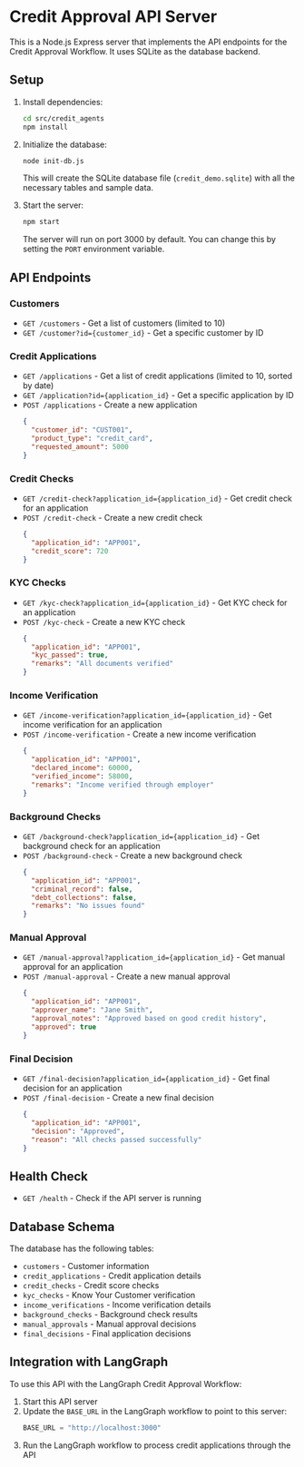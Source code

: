 # Credit Approval API Server

This is a Node.js Express server that implements the API endpoints for the Credit Approval Workflow. It uses SQLite as the database backend.

## Setup

1. Install dependencies:
   ```bash
   cd src/credit_agents
   npm install
   ```

2. Initialize the database:
   ```bash
   node init-db.js
   ```
   This will create the SQLite database file (`credit_demo.sqlite`) with all the necessary tables and sample data.

3. Start the server:
   ```bash
   npm start
   ```
   The server will run on port 3000 by default. You can change this by setting the `PORT` environment variable.

## API Endpoints

### Customers
- `GET /customers` - Get a list of customers (limited to 10)
- `GET /customer?id={customer_id}` - Get a specific customer by ID

### Credit Applications
- `GET /applications` - Get a list of credit applications (limited to 10, sorted by date)
- `GET /application?id={application_id}` - Get a specific application by ID
- `POST /applications` - Create a new application
  ```json
  {
    "customer_id": "CUST001",
    "product_type": "credit_card",
    "requested_amount": 5000
  }
  ```

### Credit Checks
- `GET /credit-check?application_id={application_id}` - Get credit check for an application
- `POST /credit-check` - Create a new credit check
  ```json
  {
    "application_id": "APP001",
    "credit_score": 720
  }
  ```

### KYC Checks
- `GET /kyc-check?application_id={application_id}` - Get KYC check for an application
- `POST /kyc-check` - Create a new KYC check
  ```json
  {
    "application_id": "APP001",
    "kyc_passed": true,
    "remarks": "All documents verified"
  }
  ```

### Income Verification
- `GET /income-verification?application_id={application_id}` - Get income verification for an application
- `POST /income-verification` - Create a new income verification
  ```json
  {
    "application_id": "APP001",
    "declared_income": 60000,
    "verified_income": 58000,
    "remarks": "Income verified through employer"
  }
  ```

### Background Checks
- `GET /background-check?application_id={application_id}` - Get background check for an application
- `POST /background-check` - Create a new background check
  ```json
  {
    "application_id": "APP001",
    "criminal_record": false,
    "debt_collections": false,
    "remarks": "No issues found"
  }
  ```

### Manual Approval
- `GET /manual-approval?application_id={application_id}` - Get manual approval for an application
- `POST /manual-approval` - Create a new manual approval
  ```json
  {
    "application_id": "APP001",
    "approver_name": "Jane Smith",
    "approval_notes": "Approved based on good credit history",
    "approved": true
  }
  ```

### Final Decision
- `GET /final-decision?application_id={application_id}` - Get final decision for an application
- `POST /final-decision` - Create a new final decision
  ```json
  {
    "application_id": "APP001",
    "decision": "Approved",
    "reason": "All checks passed successfully"
  }
  ```

## Health Check
- `GET /health` - Check if the API server is running

## Database Schema

The database has the following tables:
- `customers` - Customer information
- `credit_applications` - Credit application details
- `credit_checks` - Credit score checks
- `kyc_checks` - Know Your Customer verification
- `income_verifications` - Income verification details
- `background_checks` - Background check results
- `manual_approvals` - Manual approval decisions
- `final_decisions` - Final application decisions

## Integration with LangGraph

To use this API with the LangGraph Credit Approval Workflow:

1. Start this API server
2. Update the `BASE_URL` in the LangGraph workflow to point to this server:
   ```python
   BASE_URL = "http://localhost:3000"
   ```
3. Run the LangGraph workflow to process credit applications through the API
